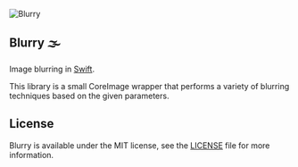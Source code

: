 ![Blurry](https://raw.github.com/piemonte/blurry/master/Blurry.png)

## Blurry 🌫

Image blurring in [Swift](https://developer.apple.com/swift/).

This library is a small CoreImage wrapper that performs a variety of blurring techniques based on the given parameters.

## License

Blurry is available under the MIT license, see the [LICENSE](https://github.com/piemonte/blurry/blob/master/LICENSE) file for more information.

